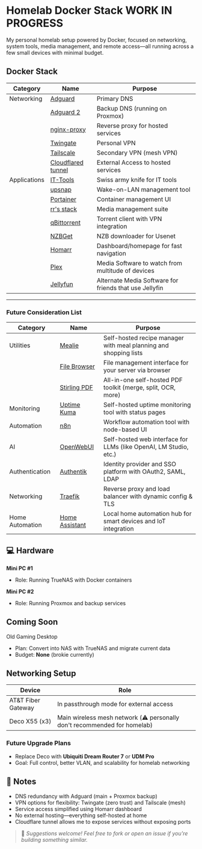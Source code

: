 # Homelab Docker Stack WORK IN PROGRESS

My personal homelab setup powered by Docker, focused on networking, system tools, media management, and remote access—all running across a few small devices with minimal budget.





##  Docker Stack

| Category     | Name                                                                 | Purpose                                |
|--------------|----------------------------------------------------------------------|----------------------------------------|
| Networking   | [Adguard](https://github.com/AdguardTeam/AdGuardHome)               | Primary DNS                            |
|              | [Adguard 2](https://github.com/AdguardTeam/AdGuardHome)             | Backup DNS (running on Proxmox)        |
|              | [nginx-proxy](https://github.com/nginx-proxy/nginx-proxy)           | Reverse proxy for hosted services      |
|              | [Twingate](https://www.twingate.com/)                                | Personal VPN                           |
|              | [Tailscale](https://tailscale.com/)                                  | Secondary VPN (mesh VPN)               |
|              | [Cloudflared tunnel](https://www.cloudflare.com/)                    | External Access to hosted services      |
| Applications | [IT-Tools](https://github.com/CorentinTh/it-tools)                  | Swiss army knife for IT tools          |
|              | [upsnap](https://github.com/seriousm4x/UpSnap)                      | Wake-on-LAN management tool            |
|              | [Portainer](https://www.portainer.io/)                               | Container management UI                |
|              | [rr's stack](https://wiki.servarr.com/)                              | Media management suite                 |
|              | [qBittorrent](https://hub.docker.com/r/linuxserver/qbittorrent)     | Torrent client with VPN integration    |
|              | [NZBGet](https://nzbget.net/)                                        | NZB downloader for Usenet              |
|              | [Homarr](https://github.com/ajnart/homarr)                          | Dashboard/homepage for fast navigation |
|              | [Plex](https://www.plex.tv/)                                         | Media Software to watch from multitude of devices |
|              | [Jellyfun](https://jellyfin.org/)                                    | Alternate Media Software for friends that use Jellyfin |

---

###  Future Consideration List

| Category       | Name                                                                   | Purpose                                                                 |
|----------------|------------------------------------------------------------------------|--------------------------------------------------------------------------|
| Utilities      | [Mealie](https://mealie.io/)                                           | Self-hosted recipe manager with meal planning and shopping lists         |
|                | [File Browser](https://filebrowser.org/)                               | File management interface for your server via browser                    |
|                | [Stirling PDF](https://www.stirlingpdf.com/)                           | All-in-one self-hosted PDF toolkit (merge, split, OCR, more)             |
| Monitoring     | [Uptime Kuma](https://uptime.kuma.pet/)                                | Self-hosted uptime monitoring tool with status pages                     |
| Automation     | [n8n](https://n8n.io/)                                                  | Workflow automation tool with node-based UI                              |
| AI             | [OpenWebUI](https://github.com/open-webui/open-webui)                  | Self-hosted web interface for LLMs (like OpenAI, LM Studio, etc.)        |
| Authentication | [Authentik](https://goauthentik.io/)                                   | Identity provider and SSO platform with OAuth2, SAML, LDAP               |
| Networking     | [Traefik](https://traefik.io/)                                         | Reverse proxy and load balancer with dynamic config & TLS                |
| Home Automation| [Home Assistant](https://www.home-assistant.io/)                       | Local home automation hub for smart devices and IoT integration          |






## 💻 Hardware

  **Mini PC #1**  
  - Role: Running TrueNAS with Docker containers
  
  **Mini PC #2**  
  - Role: Running Proxmox and backup services


##  Coming Soon

  Old Gaming Desktop  
  - Plan: Convert into NAS with TrueNAS and migrate current data
  - Budget: **None** (brokie currently)


##  Networking Setup

| Device                  | Role                                       |
| -----------------------| ------------------------------------------ |
| AT&T Fiber Gateway     | In passthrough mode for external access    |
| Deco X55 (x3)          | Main wireless mesh network (⚠️ personally don't recommended for homelab) |

###  Future Upgrade Plans

-  Replace Deco with **Ubiquiti Dream Router 7** or **UDM Pro**  
  - Goal: Full control, better VLAN, and scalability for homelab networking


## 📌 Notes

- DNS redundancy with Adguard (main + Proxmox backup)
- VPN options for flexibility: Twingate (zero trust) and Tailscale (mesh)
- Service access simplified using Homarr dashboard
- No external hosting—everything self-hosted at home
- Cloudflare tunnel allows me to expose services without exposing ports


> 💬 *Suggestions welcome! Feel free to fork or open an issue if you're building something similar.*
